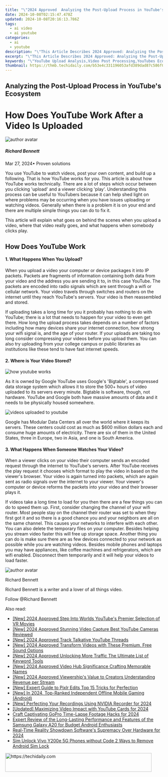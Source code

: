 ```yaml
---
title: "\"2024 Approved  Analyzing the Post-Upload Process in YouTube's Ecosystem\""
date: 2024-10-08T02:15:47.478Z
updated: 2024-10-08T20:16:13.786Z
tags:
  - ai video
  - ai youtube
categories:
  - ai
  - youtube
description: "\"This Article Describes 2024 Approved: Analyzing the Post-Upload Process in YouTube's Ecosystem\""
excerpt: "\"This Article Describes 2024 Approved: Analyzing the Post-Upload Process in YouTube's Ecosystem\""
keywords: "\"YouTube Upload Analysis,Video Post Processing,YouTubes Ecosystem Workflow,Upload Optimization for YouTube,YouTube Content Lifecycle,Post-Upload YouTube Review,Ecosystem Impact on Video Uploads\""
thumbnail: https://thmb.techidaily.com/b53e4c331196053afd389dad87c586f0b9c8a334fc4c9d3f146c8a4bb6f2e065.jpg
---
```


## Analyzing the Post-Upload Process in YouTube's Ecosystem

# How Does YouTube Work After a Video Is Uploaded

![author avatar](https://images.wondershare.com/filmora/article-images/richard-bennett.jpg)

##### Richard Bennett

 Mar 27, 2024• Proven solutions

You use YouTube to watch videos, post your own content, and build up a following. That is how YouTube works for you. This article is about how YouTube works technically. There are a lot of steps which occur between you clicking 'upload' and a viewer clicking 'play'. Understanding this process can be useful to YouTubers because it can help shed light on where problems may be occurring when you have issues uploading or watching videos. Generally when there is a problem it is on your end and there are multiple simple things you can do to fix it.

This article will explain what goes on behind the scenes when you upload a video, where that video really goes, and what happens when somebody clicks play.

## How Does YouTube Work

#### 1\. What Happens When You Upload?

When you upload a video your computer or device packages it into IP packets. Packets are fragments of information containing both data from your video and the address you are sending it to, in this case YouTube. The packets are encoded into radio signals which are sent through a wifi or cellular network. Your video travels through switches and routers on the internet until they reach YouTube's servers. Your video is then reassembled and stored.

If uploading takes a long time for you it probably has nothing to do with YouTube; there is a lot that needs to happen for your video to even get there. How long the upload process takes depends on a number of factors including how many devices share your internet connection, how strong your wifi signal is, and the age of your router. If your uploads are taking too long consider compressing your videos before you upload them. You can also try uploading from your college campus or public libraries as institutions like these tend to have fast internet speeds.

#### 2\. Where is Your Video Stored?

![how youtube works](https://images.wondershare.com/filmora/article-images/how-youtube-works.JPG)

As it is owned by Google YouTube uses Google's 'Bigtable', a compressed data storage system which allows it to store the 500+ hours of video uploaded to its servers every minute. Bigtable is software, though, not hardware. YouTube and Google both have massive amounts of data and it needs to be physically housed somewhere.

![videos uploaded to youtube](https://images.wondershare.com/filmora/article-images/videos-uploaded-to-youtube.jpg)

Google has Modular Data Centers all over the world where it keeps its servers. These centers could cost as much as $600 million dollars each and consume huge amounts of electricity. There are six of them in the United States, three in Europe, two in Asia, and one is South America.

#### 3\. What Happens When Someone Watches Your Video?

When a viewer clicks on your video their computer sends an encoded request through the internet to YouTube's servers. After YouTube receives the play request it chooses which format to play the video in based on the viewer's browser. Your video is again turned into packets, which are again sent as radio signals over the internet to your viewer. Your viewer's computer or device reforms the packets into your video and their browser plays it.

If videos take a long time to load for you then there are a few things you can do to speed them up. First, consider changing the channel of your wifi router. Most people stay on the channel their router was set to when they first got it and so there is a good chance you and your neighbors are all on the same channel. This causes your networks to interfere with each other. You can also delete the temporary files on your computer. Besides helping you stream video faster this will free up storage space. Another thing you can do is make sure there are as few devices connected to your network as possible while you are watching videos. Besides mobile phones and laptops you may have appliances, like coffee machines and refrigerators, which are wifi enabled. Disconnect them temporarily and it will help your videos to load faster.

![author avatar](https://images.wondershare.com/filmora/article-images/richard-bennett.jpg)

Richard Bennett

Richard Bennett is a writer and a lover of all things video.

Follow @Richard Bennett

<ins class="adsbygoogle"
     style="display:block"
     data-ad-format="autorelaxed"
     data-ad-client="ca-pub-7571918770474297"
     data-ad-slot="1223367746"></ins>

<ins class="adsbygoogle"
     style="display:block"
     data-ad-client="ca-pub-7571918770474297"
     data-ad-slot="8358498916"
     data-ad-format="auto"
     data-full-width-responsive="true"></ins>

<span class="atpl-alsoreadstyle">Also read:</span>
<div><ul>
<li><a href="https://youtube-zero.techidaily.com/024-approved-step-into-worlds-youtubes-premier-selection-of-vr-movies/"><u>[New] 2024 Approved Step Into Worlds YouTube's Premier Selection of VR Movies</u></a></li>
<li><a href="https://youtube-zero.techidaily.com/024-approved-stunning-video-capture-best-youtube-cameras-reviewed/"><u>[New] 2024 Approved Stunning Video Capture Best YouTube Cameras Reviewed</u></a></li>
<li><a href="https://youtube-zero.techidaily.com/024-approved-track-talkative-youtube-threads/"><u>[New] 2024 Approved Track Talkative YouTube Threads</u></a></li>
<li><a href="https://youtube-zero.techidaily.com/024-approved-transform-videos-with-these-premium-free-sound-options/"><u>[New] 2024 Approved Transform Videos with These Premium, Free Sound Options</u></a></li>
<li><a href="https://youtube-zero.techidaily.com/024-approved-unlocking-more-traffic-the-ultimate-list-of-keyword-tools/"><u>[New] 2024 Approved Unlocking More Traffic The Ultimate List of Keyword Tools</u></a></li>
<li><a href="https://youtube-zero.techidaily.com/024-approved-video-hub-significance-crafting-memorable-names/"><u>[New] 2024 Approved Video Hub Significance Crafting Memorable Names</u></a></li>
<li><a href="https://youtube-zero.techidaily.com/024-approved-viewerships-value-to-creators-understanding-revenue-per-stream/"><u>[New] 2024 Approved Viewership's Value to Creators Understanding Revenue per Stream</u></a></li>
<li><a href="https://fox-direct.techidaily.com/new-expert-guide-to-pixlr-edits-top-15-tricks-for-perfection/"><u>[New] Expert Guide to Pixlr Edits Top 15 Tricks for Perfection</u></a></li>
<li><a href="https://screen-capture.techidaily.com/new-in-2024-top-ranked-independent-offline-mobile-gaming-android/"><u>[New] In 2024, Top-Ranked Independent Offline Mobile Gaming (Android)</u></a></li>
<li><a href="https://desktop-recording.techidaily.com/new-perfecting-your-recordings-using-nvidia-recorder-for-2024/"><u>[New] Perfecting Your Recordings Using NVIDIA Recorder for 2024</u></a></li>
<li><a href="https://youtube-web.techidaily.com/ed-maximizing-video-impact-with-youtube-cards-for-2024/"><u>[Updated] Maximizing Video Impact with YouTube Cards for 2024</u></a></li>
<li><a href="https://fox-boxes.techidaily.com/craft-captivating-gopro-time-lapse-footage-hacks-for-2024/"><u>Craft Captivating GoPro Time-Lapse Footage Hacks for 2024</u></a></li>
<li><a href="https://buynow-info.techidaily.com/expert-review-of-the-long-lasting-performance-and-features-of-the-samsung-galaxy-a20-for-budget-android-enthusiasts/"><u>Expert Review of the Long-Lasting Performance and Features of the Samsung Galaxy A20 for Budget Android Enthusiasts</u></a></li>
<li><a href="https://extra-guidance.techidaily.com/real-time-reality-showdown-softwares-supremacy-over-hardware-for-2024/"><u>Real-Time Reality Showdown Software's Supremacy Over Hardware for 2024</u></a></li>
<li><a href="https://sim-unlock.techidaily.com/sim-unlock-vivo-y200e-5g-phones-without-code-2-ways-to-remove-android-sim-lock-by-drfone-android/"><u>Sim Unlock Vivo Y200e 5G Phones without Code 2 Ways to Remove Android Sim Lock</u></a></li>
</ul></div>

<!-- affiliate ads begin -->
<a href="https://aligracehair.sjv.io/c/5597632/2135418/19272" target="_top" id="2135418">
  <img src="//a.impactradius-go.com/display-ad/19272-2135418" border="0" alt="https://techidaily.com" width="468" height="60"/>
</a>
<img height="0" width="0" src="https://aligracehair.sjv.io/i/5597632/2135418/19272" style="position:absolute;visibility:hidden;" border="0" />
<!-- affiliate ads end -->

